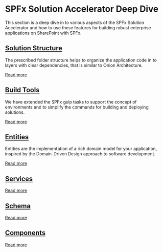 # SPFx Solution Accelerator Deep Dive
This section is a deep dive in to various aspects of the SPFx Solution Accelerator and how to use these features for building robust enterprise applications on SharePoint with SPFx.

## [Solution Structure](./solution-structure.md)
The prescribed folder structure helps to organize the application code in to layers with clear dependencies, that is similar to Onion Architecture.

[Read more](./solution-structure.md)

## [Build Tools](./build-tools.md)
We have extended the SPFx gulp tasks to support the concept of environments and to simplify the commands for building and deploying solutions.

[Read more](./build-tools.md)

## [Entities](./entities.md)
Entities are the implementation of a rich domain model for your application, inspired by the Domain-Driven Design approach to software development.

[Read more](./entities.md)

## [Services](./services.md)
<!--TODO - need to write the intro -->

[Read more](./services.md)

## [Schema](./schema.md)
<!--TODO - need to write the intro -->

[Read more](./schema.md)

## [Components](./components.md)
<!--TODO - need to write the intro -->

[Read more](./components.md)

<!--
## [Live Update](./live-update.md)
[Read more](./live-update.md)

## [Fast Load Caching](./fast-load-caching.md)
[Read more](./fast-load-caching.md)

## [Potential enhancements](./future-enhancements.md)
[Read more](./future-enhancements.md)
-->
